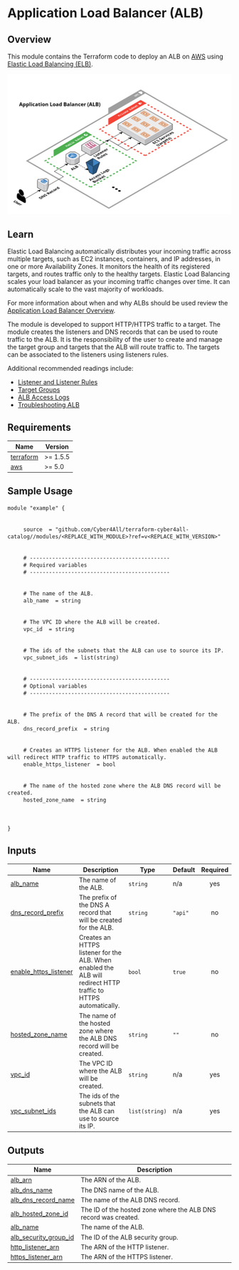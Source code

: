 # Application Load Balancer (ALB)

## Overview

This module contains the Terraform code to deploy an ALB on [AWS](https://aws.amazon.com/) using [Elastic Load Balancing (ELB)](https://docs.aws.amazon.com/elasticloadbalancing/latest/application/introduction.html).

<!-- Image or Arch diagram -->
![CloudCraft ALB Diagram](../../_docs/tf-alb-module-diagram.png)

## Learn

Elastic Load Balancing automatically distributes your incoming traffic across multiple targets, such as EC2 instances, containers, and IP addresses, in one or more Availability Zones. It monitors the health of its registered targets, and routes traffic only to the healthy targets. Elastic Load Balancing scales your load balancer as your incoming traffic changes over time. It can automatically scale to the vast majority of workloads.

For more information about when and why ALBs should be used review the [Application Load Balancer Overview](https://docs.aws.amazon.com/elasticloadbalancing/latest/application/introduction.html#application-load-balancer-overview).

The module is developed to support HTTP/HTTPS traffic to a target. The module creates the listeners and DNS records that can be used to route traffic to the ALB. It is the responsibility of the user to create and manage the target group and targets that the ALB will route traffic to. The targets can be associated to the listeners using listeners rules.

Additional recommended readings include:

- [Listener and Listener Rules](https://docs.aws.amazon.com/elasticloadbalancing/latest/application/load-balancer-listeners.html)
- [Target Groups](https://docs.aws.amazon.com/elasticloadbalancing/latest/application/load-balancer-target-groups.html)
- [ALB Access Logs](https://docs.aws.amazon.com/elasticloadbalancing/latest/application/load-balancer-access-logs.html)
- [Troubleshooting ALB](https://docs.aws.amazon.com/elasticloadbalancing/latest/application/load-balancer-troubleshooting.html)

<!-- BEGIN_TF_DOCS -->
## Requirements

| Name | Version |
|------|---------|
| <a name="requirement_terraform"></a> [terraform](#requirement\_terraform) | >= 1.5.5 |
| <a name="requirement_aws"></a> [aws](#requirement\_aws) | >= 5.0 |

## Sample Usage

```hcl
module "example" {


	 source  = "github.com/Cyber4All/terraform-cyber4all-catalog//modules/<REPLACE_WITH_MODULE>?ref=v<REPLACE_WITH_VERSION>"


	 # --------------------------------------------
	 # Required variables
	 # --------------------------------------------


	 # The name of the ALB.
	 alb_name  = string


	 # The VPC ID where the ALB will be created.
	 vpc_id  = string


	 # The ids of the subnets that the ALB can use to source its IP.
	 vpc_subnet_ids  = list(string)


	 # --------------------------------------------
	 # Optional variables
	 # --------------------------------------------


	 # The prefix of the DNS A record that will be created for the ALB.
	 dns_record_prefix  = string


	 # Creates an HTTPS listener for the ALB. When enabled the ALB will redirect HTTP traffic to HTTPS automatically.
	 enable_https_listener  = bool


	 # The name of the hosted zone where the ALB DNS record will be created.
	 hosted_zone_name  = string



}
```
## Inputs

| Name | Description | Type | Default | Required |
|------|-------------|------|---------|:--------:|
| <a name="input_alb_name"></a> [alb\_name](#input\_alb\_name) | The name of the ALB. | `string` | n/a | yes |
| <a name="input_dns_record_prefix"></a> [dns\_record\_prefix](#input\_dns\_record\_prefix) | The prefix of the DNS A record that will be created for the ALB. | `string` | `"api"` | no |
| <a name="input_enable_https_listener"></a> [enable\_https\_listener](#input\_enable\_https\_listener) | Creates an HTTPS listener for the ALB. When enabled the ALB will redirect HTTP traffic to HTTPS automatically. | `bool` | `true` | no |
| <a name="input_hosted_zone_name"></a> [hosted\_zone\_name](#input\_hosted\_zone\_name) | The name of the hosted zone where the ALB DNS record will be created. | `string` | `""` | no |
| <a name="input_vpc_id"></a> [vpc\_id](#input\_vpc\_id) | The VPC ID where the ALB will be created. | `string` | n/a | yes |
| <a name="input_vpc_subnet_ids"></a> [vpc\_subnet\_ids](#input\_vpc\_subnet\_ids) | The ids of the subnets that the ALB can use to source its IP. | `list(string)` | n/a | yes |
## Outputs

| Name | Description |
|------|-------------|
| <a name="output_alb_arn"></a> [alb\_arn](#output\_alb\_arn) | The ARN of the ALB. |
| <a name="output_alb_dns_name"></a> [alb\_dns\_name](#output\_alb\_dns\_name) | The DNS name of the ALB. |
| <a name="output_alb_dns_record_name"></a> [alb\_dns\_record\_name](#output\_alb\_dns\_record\_name) | The name of the ALB DNS record. |
| <a name="output_alb_hosted_zone_id"></a> [alb\_hosted\_zone\_id](#output\_alb\_hosted\_zone\_id) | The ID of the hosted zone where the ALB DNS record was created. |
| <a name="output_alb_name"></a> [alb\_name](#output\_alb\_name) | The name of the ALB. |
| <a name="output_alb_security_group_id"></a> [alb\_security\_group\_id](#output\_alb\_security\_group\_id) | The ID of the ALB security group. |
| <a name="output_http_listener_arn"></a> [http\_listener\_arn](#output\_http\_listener\_arn) | The ARN of the HTTP listener. |
| <a name="output_https_listener_arn"></a> [https\_listener\_arn](#output\_https\_listener\_arn) | The ARN of the HTTPS listener. |
<!-- END_TF_DOCS -->